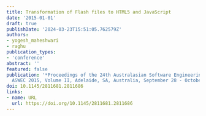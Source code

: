 ```yaml
---
title: Transformation of Flash files to HTML5 and JavaScript
date: '2015-01-01'
draft: true
publishDate: '2024-03-23T15:51:05.762579Z'
authors:
- yogesh_maheshwari
- raghu
publication_types:
- 'conference'
abstract: ''
featured: false
publication: '*Proceedings of the 24th Australasian Software Engineering Conference,
  ASWEC 2015, Volume II, Adelaide, SA, Australia, September 28 - October 1, 2015*'
doi: 10.1145/2811681.2811686
links:
- name: URL
  url: https://doi.org/10.1145/2811681.2811686
---
```


